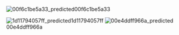 
![00f6c1be5a33_predicted](https://github.com/Y-StarryDreamer/123/assets/100391674/9c9fd530-6c20-443c-b358-ccd552773f31)00f6c1be5a33

![1d11794057ff_predicted](https://github.com/Y-StarryDreamer/123/assets/100391674/b7b76fd1-ae90-4945-8e3a-366018587082)1d11794057ff
![00e4ddff966a_predicted](https://github.com/Y-StarryDreamer/123/assets/100391674/21893a38-8696-4734-9f50-0ce756a755f2)00e4ddff966a  
